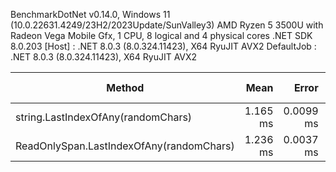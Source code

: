 
BenchmarkDotNet v0.14.0, Windows 11 (10.0.22631.4249/23H2/2023Update/SunValley3)
AMD Ryzen 5 3500U with Radeon Vega Mobile Gfx, 1 CPU, 8 logical and 4 physical cores
.NET SDK 8.0.203
  [Host]     : .NET 8.0.3 (8.0.324.11423), X64 RyuJIT AVX2
  DefaultJob : .NET 8.0.3 (8.0.324.11423), X64 RyuJIT AVX2


 Method                                         | Mean     | Error     | StdDev    | Ratio    | RatioSD | Allocated | Alloc Ratio |
----------------------------------------------- |---------:|----------:|----------:|---------:|--------:|----------:|------------:|
 string.LastIndexOfAny(randomChars)             | 1.165 ms | 0.0099 ms | 0.0092 ms | baseline |         |       1 B |             |
 ReadOnlySpan<char>.LastIndexOfAny(randomChars) | 1.236 ms | 0.0037 ms | 0.0031 ms |      +6% |    0.8% |       1 B |         +0% |
